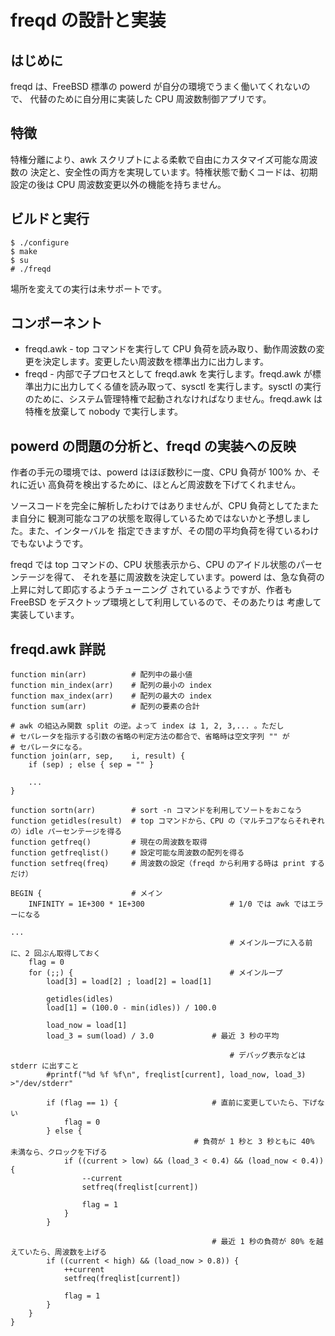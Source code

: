 # freqd の設計と実装
## はじめに
freqd は、FreeBSD 標準の powerd が自分の環境でうまく働いてくれないので、
代替のために自分用に実装した CPU 周波数制御アプリです。
## 特徴
特権分離により、awk スクリプトによる柔軟で自由にカスタマイズ可能な周波数の
決定と、安全性の両方を実現しています。特権状態で動くコードは、初期設定の後は
CPU 周波数変更以外の機能を持ちません。
## ビルドと実行
    $ ./configure
    $ make
    $ su
    # ./freqd
場所を変えての実行は未サポートです。
## コンポーネント
* freqd.awk - top コマンドを実行して CPU 負荷を読み取り、動作周波数の変更を決定します。変更したい周波数を標準出力に出力します。
* freqd - 内部で子プロセスとして freqd.awk を実行します。freqd.awk が標準出力に出力してくる値を読み取って、sysctl を実行します。sysctl の実行のために、システム管理特権で起動されなければなりません。freqd.awk は特権を放棄して nobody で実行します。

## powerd の問題の分析と、freqd の実装への反映
作者の手元の環境では、powerd はほぼ数秒に一度、CPU 負荷が 100% か、それに近い
高負荷を検出するために、ほとんど周波数を下げてくれません。

ソースコードを完全に解析したわけではありませんが、CPU 負荷としてたまたま自分に
観測可能なコアの状態を取得しているためではないかと予想しました。また、インターバルを
指定できますが、その間の平均負荷を得ているわけでもないようです。

freqd では top コマンドの、CPU 状態表示から、CPU のアイドル状態のパーセンテージを得て、
それを基に周波数を決定しています。powerd は、急な負荷の上昇に対して即応するようチューニング
されているようですが、作者も FreeBSD をデスクトップ環境として利用しているので、そのあたりは
考慮して実装しています。
## freqd.awk 詳説
    function min(arr)          # 配列中の最小値
    function min_index(arr)    # 配列の最小の index
    function max_index(arr)    # 配列の最大の index
    function sum(arr)          # 配列の要素の合計
    
    # awk の組込み関数 split の逆。よって index は 1, 2, 3,... 。ただし
    # セパレータを指示する引数の省略の判定方法の都合で、省略時は空文字列 "" が
    # セパレータになる。
    function join(arr, sep,    i, result) {
     	if (sep) ; else { sep = "" }
     
    	...
    }
    
    function sortn(arr)        # sort -n コマンドを利用してソートをおこなう
    function getidles(result)  # top コマンドから、CPU の（マルチコアならそれぞれの）idle パーセンテージを得る
    function getfreq()         # 現在の周波数を取得
    function getfreqlist()     # 設定可能な周波数の配列を得る
    function setfreq(freq)     # 周波数の設定（freqd から利用する時は print するだけ）
    
    BEGIN {                    # メイン
    	INFINITY = 1E+300 * 1E+300                   # 1/0 では awk ではエラーになる
   
    ...
                                                     # メインループに入る前に、2 回ぶん取得しておく
    	flag = 0
    	for (;;) {                                   # メインループ
    		load[3] = load[2] ; load[2] = load[1]
    
    		getidles(idles)
    		load[1] = (100.0 - min(idles)) / 100.0
    
    		load_now = load[1]
    		load_3 = sum(load) / 3.0             # 最近 3 秒の平均
    
                                                     # デバッグ表示などは stderr に出すこと
    		#printf("%d %f %f\n", freqlist[current], load_now, load_3) >"/dev/stderr"
    
    		if (flag == 1) {                     # 直前に変更していたら、下げない
    			flag = 0
    		} else {
    			                             # 負荷が 1 秒と 3 秒ともに 40% 未満なら、クロックを下げる
    			if ((current > low) && (load_3 < 0.4) && (load_now < 0.4)) {
    				--current
    				setfreq(freqlist[current])
    
    				flag = 1
    			}
    		}
    
    		                                     # 最近 1 秒の負荷が 80% を越えていたら、周波数を上げる
    		if ((current < high) && (load_now > 0.8)) {
    			++current
    			setfreq(freqlist[current])
    
    			flag = 1
    		}
    	}
    }
